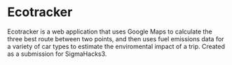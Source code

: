 # Ecotracker
Ecotracker is a web application that uses Google Maps to calculate the three best route between two points,
and then uses fuel emissions data for a variety of car types to estimate the enviromental impact of a trip. 
Created as a submission for SigmaHacks3.
